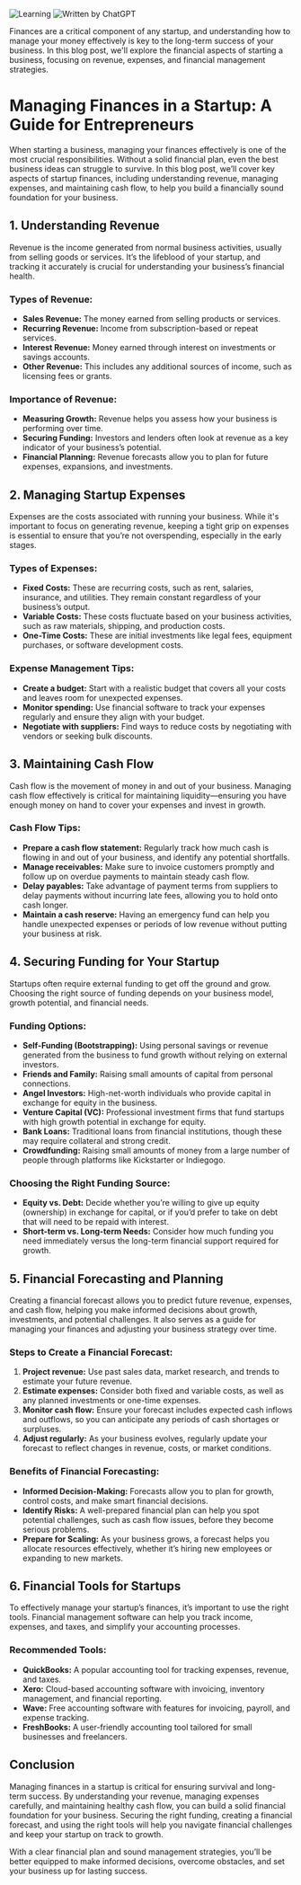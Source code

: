 ![Learning](https://img.shields.io/badge/Self_Education-8A2BE2)
![Written by ChatGPT](https://img.shields.io/badge/written_by-ChatGPT-brightgreen)

Finances are a critical component of any startup, and understanding how to manage your money effectively is key to the long-term success of your business. In this blog post, we'll explore the financial aspects of starting a business, focusing on revenue, expenses, and financial management strategies.

# Managing Finances in a Startup: A Guide for Entrepreneurs

When starting a business, managing your finances effectively is one of the most crucial responsibilities. Without a solid financial plan, even the best business ideas can struggle to survive. In this blog post, we’ll cover key aspects of startup finances, including understanding revenue, managing expenses, and maintaining cash flow, to help you build a financially sound foundation for your business.

## 1. Understanding Revenue

Revenue is the income generated from normal business activities, usually from selling goods or services. It’s the lifeblood of your startup, and tracking it accurately is crucial for understanding your business’s financial health.

### Types of Revenue:
- **Sales Revenue:** The money earned from selling products or services.
- **Recurring Revenue:** Income from subscription-based or repeat services.
- **Interest Revenue:** Money earned through interest on investments or savings accounts.
- **Other Revenue:** This includes any additional sources of income, such as licensing fees or grants.

### Importance of Revenue:
- **Measuring Growth:** Revenue helps you assess how your business is performing over time.
- **Securing Funding:** Investors and lenders often look at revenue as a key indicator of your business’s potential.
- **Financial Planning:** Revenue forecasts allow you to plan for future expenses, expansions, and investments.

## 2. Managing Startup Expenses

Expenses are the costs associated with running your business. While it's important to focus on generating revenue, keeping a tight grip on expenses is essential to ensure that you’re not overspending, especially in the early stages.

### Types of Expenses:
- **Fixed Costs:** These are recurring costs, such as rent, salaries, insurance, and utilities. They remain constant regardless of your business’s output.
- **Variable Costs:** These costs fluctuate based on your business activities, such as raw materials, shipping, and production costs.
- **One-Time Costs:** These are initial investments like legal fees, equipment purchases, or software development costs.

### Expense Management Tips:
- **Create a budget:** Start with a realistic budget that covers all your costs and leaves room for unexpected expenses.
- **Monitor spending:** Use financial software to track your expenses regularly and ensure they align with your budget.
- **Negotiate with suppliers:** Find ways to reduce costs by negotiating with vendors or seeking bulk discounts.

## 3. Maintaining Cash Flow

Cash flow is the movement of money in and out of your business. Managing cash flow effectively is critical for maintaining liquidity—ensuring you have enough money on hand to cover your expenses and invest in growth.

### Cash Flow Tips:
- **Prepare a cash flow statement:** Regularly track how much cash is flowing in and out of your business, and identify any potential shortfalls.
- **Manage receivables:** Make sure to invoice customers promptly and follow up on overdue payments to maintain steady cash flow.
- **Delay payables:** Take advantage of payment terms from suppliers to delay payments without incurring late fees, allowing you to hold onto cash longer.
- **Maintain a cash reserve:** Having an emergency fund can help you handle unexpected expenses or periods of low revenue without putting your business at risk.

## 4. Securing Funding for Your Startup

Startups often require external funding to get off the ground and grow. Choosing the right source of funding depends on your business model, growth potential, and financial needs.

### Funding Options:
- **Self-Funding (Bootstrapping):** Using personal savings or revenue generated from the business to fund growth without relying on external investors.
- **Friends and Family:** Raising small amounts of capital from personal connections.
- **Angel Investors:** High-net-worth individuals who provide capital in exchange for equity in the business.
- **Venture Capital (VC):** Professional investment firms that fund startups with high growth potential in exchange for equity.
- **Bank Loans:** Traditional loans from financial institutions, though these may require collateral and strong credit.
- **Crowdfunding:** Raising small amounts of money from a large number of people through platforms like Kickstarter or Indiegogo.

### Choosing the Right Funding Source:
- **Equity vs. Debt:** Decide whether you’re willing to give up equity (ownership) in exchange for capital, or if you’d prefer to take on debt that will need to be repaid with interest.
- **Short-term vs. Long-term Needs:** Consider how much funding you need immediately versus the long-term financial support required for growth.

## 5. Financial Forecasting and Planning

Creating a financial forecast allows you to predict future revenue, expenses, and cash flow, helping you make informed decisions about growth, investments, and potential challenges. It also serves as a guide for managing your finances and adjusting your business strategy over time.

### Steps to Create a Financial Forecast:
1. **Project revenue:** Use past sales data, market research, and trends to estimate your future revenue.
2. **Estimate expenses:** Consider both fixed and variable costs, as well as any planned investments or one-time expenses.
3. **Monitor cash flow:** Ensure your forecast includes expected cash inflows and outflows, so you can anticipate any periods of cash shortages or surpluses.
4. **Adjust regularly:** As your business evolves, regularly update your forecast to reflect changes in revenue, costs, or market conditions.

### Benefits of Financial Forecasting:
- **Informed Decision-Making:** Forecasts allow you to plan for growth, control costs, and make smart financial decisions.
- **Identify Risks:** A well-prepared financial plan can help you spot potential challenges, such as cash flow issues, before they become serious problems.
- **Prepare for Scaling:** As your business grows, a forecast helps you allocate resources effectively, whether it’s hiring new employees or expanding to new markets.

## 6. Financial Tools for Startups

To effectively manage your startup’s finances, it’s important to use the right tools. Financial management software can help you track income, expenses, and taxes, and simplify your accounting processes.

### Recommended Tools:
- **QuickBooks:** A popular accounting tool for tracking expenses, revenue, and taxes.
- **Xero:** Cloud-based accounting software with invoicing, inventory management, and financial reporting.
- **Wave:** Free accounting software with features for invoicing, payroll, and expense tracking.
- **FreshBooks:** A user-friendly accounting tool tailored for small businesses and freelancers.

## Conclusion

Managing finances in a startup is critical for ensuring survival and long-term success. By understanding your revenue, managing expenses carefully, and maintaining healthy cash flow, you can build a solid financial foundation for your business. Securing the right funding, creating a financial forecast, and using the right tools will help you navigate financial challenges and keep your startup on track to growth.

With a clear financial plan and sound management strategies, you’ll be better equipped to make informed decisions, overcome obstacles, and set your business up for lasting success.
